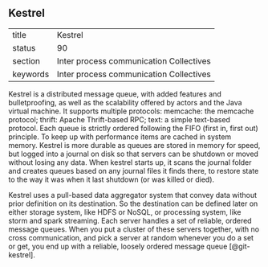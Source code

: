 ## Kestrel


|          |                                         |
| -------- | --------------------------------------- |
| title    | Kestrel                                 | 
| status   | 90                                      |
| section  | Inter process communication Collectives |
| keywords | Inter process communication Collectives |


     
Kestrel is a distributed message queue, with added features and
bulletproofing, as well as the scalability offered by actors and the
Java virtual machine. It supports multiple protocols: memcache: the
memcache protocol; thrift: Apache Thrift-based RPC; text: a simple
text-based protocol. Each queue is strictly ordered following the FIFO
(first in, first out) principle. To keep up with performance items are
cached in system memory. Kestrel is more durable as queues are stored
in memory for speed, but logged into a journal on disk so that servers
can be shutdown or moved without losing any data. When kestrel starts
up, it scans the journal folder and creates queues based on any
journal files it finds there, to restore state to the way it was when
it last shutdown (or was killed or died).

Kestrel uses a pull-based data aggregator system that convey data
without prior definition on its destination. So the destination can be
defined later on either storage system, like HDFS or NoSQL, or
processing system, like storm and spark streaming. Each server handles
a set of reliable, ordered message queues. When you put a cluster of
these servers together, with no cross communication, and pick a server
at random whenever you do a set or get, you end up with a reliable,
loosely ordered message queue [@git-kestrel].

